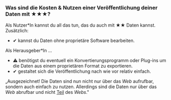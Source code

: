 ### Was sind die Kosten &amp; Nutzen einer Veröffentlichung deiner Daten mit <span class="stars-inline">&#x2605;&#x2605;&#x2605;</span>?

Als Nutzer*In kannst du all das tun, das du auch mit <span class="stars-inline">&#x2605;&#x2605;</span> Daten kannst. Zusätzlich:

- &#10004; kannst du Daten ohne proprietäre Software bearbeiten. 

Als Herausgeber*In &hellip;

- &#9888; benötigst du eventuell ein Konvertierungsprogramm oder Plug-ins um die Daten aus einem proprietären Format zu exportieren. 
- &#10004; gestaltet sich die Veröffentlichung nach wie vor relativ einfach.

&bdquo;Ausgezeichnet! Die Daten sind nun nicht nur über das *Web* aufrufbar, sondern auch einfach zu nutzen. Allerdings sind die Daten nur über das *Web* abrufbar und nicht [Teil](https://webofdata.wordpress.com/2010/03/01/data-and-the-web-choices/ "Data and the Web &#8211; a great many of choices &laquo; Web of Data") des *Webs*."
